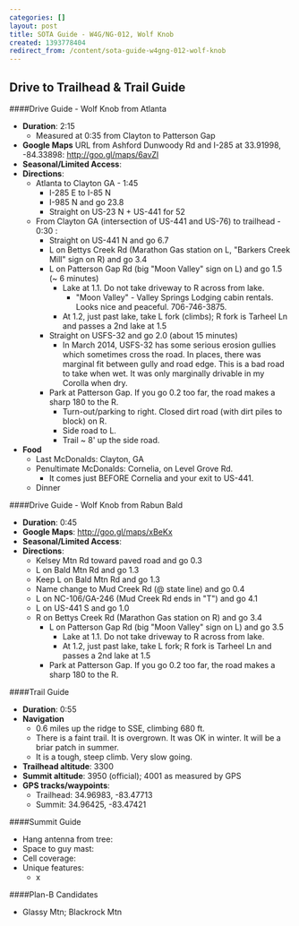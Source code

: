 ```yaml
---
categories: []
layout: post
title: SOTA Guide - W4G/NG-012, Wolf Knob
created: 1393778404
redirect_from: /content/sota-guide-w4gng-012-wolf-knob
---
```

Drive to Trailhead & Trail Guide
--------------------------------------------------------
####Drive Guide - Wolf Knob from Atlanta

* **Duration**: 2:15
    * Measured at 0:35 from Clayton to Patterson Gap
* **Google Maps** URL from Ashford Dunwoody Rd and I-285 at 33.91998, -84.33898: http://goo.gl/maps/6avZl
* **Seasonal/Limited Access**:
* **Directions**:
    * Atlanta to Clayton GA - 1:45
        * I-285 E to I-85 N
        * I-985 N and go 23.8
        * Straight on US-23 N + US-441 for 52
    * From Clayton GA (intersection of US-441 and US-76) to trailhead - 0:30 :
		* Straight on US-441 N and go 6.7
	    * L on Bettys Creek Rd (Marathon Gas station on L, "Barkers Creek Mill" sign on R) and go 3.4
    	* L on Patterson Gap Rd (big "Moon Valley" sign on L) and go 1.5 (~ 6 minutes)
        	* Lake at 1.1.  Do not take driveway to R across from lake.
        	    * "Moon Valley" - Valley Springs Lodging cabin rentals.  Looks nice and peaceful. 706-746-3875.
        	* At 1.2, just past lake, take L fork (climbs);  R fork is Tarheel Ln and passes a 2nd lake at 1.5
        * Straight on USFS-32 and go 2.0 (about 15 minutes)
            * In March 2014, USFS-32 has some serious erosion gullies which sometimes cross the road.  In places, there was marginal fit between gully and road edge.  This is a bad road to take when wet.  It was only marginally drivable in my Corolla when dry.
    	* Park at Patterson Gap.  If you go 0.2 too far, the road makes a sharp 180 to the R.
    	    * Turn-out/parking to right.  Closed dirt road (with dirt piles to block) on R.
    	    * Side road to L.
    	    * Trail ~ 8' up the side road.  
* **Food**
    * Last McDonalds: Clayton, GA
    * Penultimate McDonalds: Cornelia, on Level Grove Rd.
		* It comes just BEFORE Cornelia and your exit to US-441.
    * Dinner

####Drive Guide - Wolf Knob from Rabun Bald

* **Duration**: 0:45
* **Google Maps**: http://goo.gl/maps/xBeKx
* **Seasonal/Limited Access**:
* **Directions**:
	* Kelsey Mtn Rd toward paved road and go 0.3
	* L on Bald Mtn Rd and go 1.3
	* Keep L on Bald Mtn Rd and go 1.3
	* Name change to Mud Creek Rd (@ state line) and go 0.4
	* L on NC-106/GA-246 (Mud Creek Rd ends in "T") and go 4.1
	* L on US-441 S and go 1.0
	* R on Bettys Creek Rd (Marathon Gas station on R) and go 3.4
    	* L on Patterson Gap Rd (big "Moon Valley" sign on L) and go 3.5
        	* Lake at 1.1.  Do not take driveway to R across from lake.
        	* At 1.2, just past lake, take L fork;  R fork is Tarheel Ln and passes a 2nd lake at 1.5
    	* Park at Patterson Gap.  If you go 0.2 too far, the road makes a sharp 180 to the R.


####Trail Guide

* **Duration**: 0:55
* **Navigation**
    *  0.6 miles up the ridge to SSE, climbing 680 ft.
    * There is a faint trail.  It is overgrown.  It was OK in winter.  It will be a briar patch in summer.
    * It is a tough, steep climb.  Very slow going.
* **Trailhead altitude**: 3300
* **Summit altitude**: 3950 (official); 4001 as measured by GPS
* **GPS tracks/waypoints**:
    * Trailhead: 34.96983, -83.47713
    * Summit: 34.96425, -83.47421

####Summit Guide

* Hang antenna from tree:
* Space to guy mast:
* Cell coverage:
* Unique features:
    * x

####Plan-B Candidates

* Glassy Mtn; Blackrock Mtn
